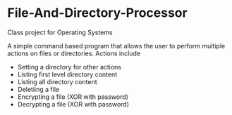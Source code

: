 # File-And-Directory-Processor
Class project for Operating Systems

A simple command based program that allows the user to perform multiple actions on files or directories. Actions include
* Setting a directory for other actions
* Listing first level directory content
* Listing all directory content
* Deletiing a file
* Encrypting a file (XOR with password)
* Decrypting a file (XOR with password)
